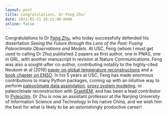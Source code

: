 ```yaml
---
layout: post
title: Congratulations, Dr Feng Zhu!
date: 2021-05-21 16:11:00-0400
inline: false
---
```


Congratulations to Dr [Feng Zhu](https://earth.usc.edu/~fengzhu/), who today successfully defended his dissertation _Seeing the Future through the Lens of the Past: Fusing Paleoclimate Observations and Models_. At USC, Feng (whom I must get used to calling Dr Zhu) published 2 papers as first author, one in PNAS, one in GRL. with another manuscript in revision at Nature Communications. Feng was also a sought-after co-author, contributing notably to the highly-cited Neukom et al [2019] [paper on global temperature reconstructions](https://dx.doi.org/10.1038%2Fs41561-019-0400-0) and a [book chapter on ENSO](https://agupubs.onlinelibrary.wiley.com/doi/abs/10.1002/9781119548164.ch5). In his 5 years at USC, Feng has made enormous contributions to many Python packages, coming up with an intuitive way to perform [paleoclimate data assimilation](https://doi.org/10.5281/zenodo.2655097), [proxy system modeling](https://github.com/fzhu2e/prysm-api), or paleoclimate reconstruction with [GraphEM](https://github.com/fzhu2e/GraphEM), and has been a lead contributor to [Pyleoclim](https://github.com/LinkedEarth/Pyleoclim_util). Dr Zhu is now an assistant professor at the Nanjing University of Information Science and Technology in his native China, and we wish him the best for what is likely to be an astonishingly productive career!
